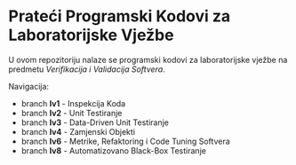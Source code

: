 # Prateći Programski Kodovi za Laboratorijske Vježbe

U ovom repozitoriju nalaze se programski kodovi za laboratorijske vježbe na predmetu *Verifikacija i Validacija Softvera*.

Navigacija:

- branch **lv1** - Inspekcija Koda
- branch **lv2** - Unit Testiranje
- branch **lv3** - Data-Driven Unit Testiranje
- branch **lv4** - Zamjenski Objekti
- branch **lv6** - Metrike, Refaktoring i Code Tuning Softvera
- branch **lv8** - Automatizovano Black-Box Testiranje
